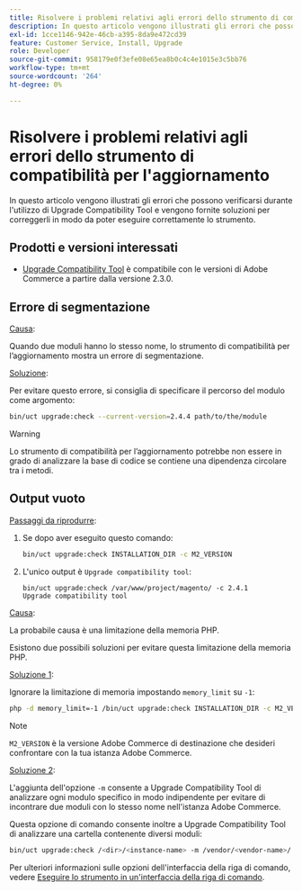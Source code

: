 ```yaml
---
title: Risolvere i problemi relativi agli errori dello strumento di compatibilità per l'aggiornamento
description: In questo articolo vengono illustrati gli errori che possono verificarsi durante l'utilizzo di Upgrade Compatibility Tool e vengono fornite soluzioni per correggerli in modo da poter eseguire correttamente lo strumento.
exl-id: 1cce1146-942e-46cb-a395-8da9e472cd39
feature: Customer Service, Install, Upgrade
role: Developer
source-git-commit: 958179e0f3efe08e65ea8b0c4c4e1015e3c5bb76
workflow-type: tm+mt
source-wordcount: '264'
ht-degree: 0%

---
```


# Risolvere i problemi relativi agli errori dello strumento di compatibilità per l&#39;aggiornamento

In questo articolo vengono illustrati gli errori che possono verificarsi durante l&#39;utilizzo di Upgrade Compatibility Tool e vengono fornite soluzioni per correggerli in modo da poter eseguire correttamente lo strumento.

## Prodotti e versioni interessati

* [Upgrade Compatibility Tool](https://experienceleague.adobe.com/docs/commerce-operations/upgrade-guide/upgrade-compatibility-tool/overview.html) è compatibile con le versioni di Adobe Commerce a partire dalla versione 2.3.0.

## Errore di segmentazione

<u>Causa</u>:

Quando due moduli hanno lo stesso nome, lo strumento di compatibilità per l’aggiornamento mostra un errore di segmentazione.

<u>Soluzione</u>:

Per evitare questo errore, si consiglia di specificare il percorso del modulo come argomento:

```bash
bin/uct upgrade:check --current-version=2.4.4 path/to/the/module
```

>[!WARNING]
>
> Lo strumento di compatibilità per l’aggiornamento potrebbe non essere in grado di analizzare la base di codice se contiene una dipendenza circolare tra i metodi.

## Output vuoto

<u>Passaggi da riprodurre</u>:

1. Se dopo aver eseguito questo comando:

   ```bash
   bin/uct upgrade:check INSTALLATION_DIR -c M2_VERSION
   ```

1. L&#39;unico output è `Upgrade compatibility tool`:

   ```terminal
   bin/uct upgrade:check /var/www/project/magento/ -c 2.4.1
   Upgrade compatibility tool
   ```

<u>Causa</u>:

La probabile causa è una limitazione della memoria PHP.

Esistono due possibili soluzioni per evitare questa limitazione della memoria PHP.

<u>Soluzione 1</u>:

Ignorare la limitazione di memoria impostando `memory_limit` su `-1`:

```bash
php -d memory_limit=-1 /bin/uct upgrade:check INSTALLATION_DIR -c M2_VERSION
```

>[!NOTE]
>
> `M2_VERSION` è la versione Adobe Commerce di destinazione che desideri confrontare con la tua istanza Adobe Commerce.

<u>Soluzione 2</u>:

L&#39;aggiunta dell&#39;opzione `-m` consente a Upgrade Compatibility Tool di analizzare ogni modulo specifico in modo indipendente per evitare di incontrare due moduli con lo stesso nome nell&#39;istanza Adobe Commerce.

Questa opzione di comando consente inoltre a Upgrade Compatibility Tool di analizzare una cartella contenente diversi moduli:

```bash
bin/uct upgrade:check /<dir>/<instance-name> -m /vendor/<vendor-name>/
```

Per ulteriori informazioni sulle opzioni dell&#39;interfaccia della riga di comando, vedere [Eseguire lo strumento in un&#39;interfaccia della riga di comando](https://experienceleague.adobe.com/docs/commerce-operations/upgrade-guide/upgrade-compatibility-tool/use-upgrade-compatibility-tool/run.html).

